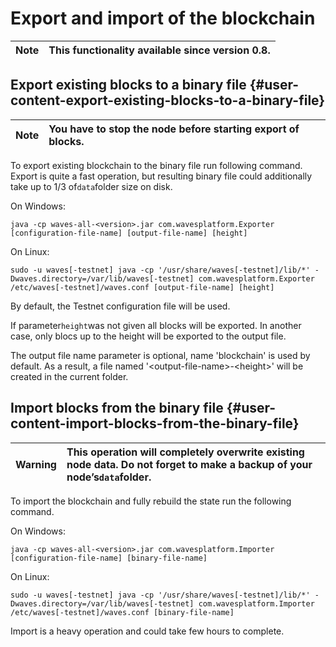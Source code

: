 # Export and import of the blockchain

| Note | This functionality available since version 0.8. |
| :--- | :--- |


## Export existing blocks to a binary file {#user-content-export-existing-blocks-to-a-binary-file}

| Note | You have to stop the node before starting export of blocks. |
| :--- | :--- |


To export existing blockchain to the binary file run following command. Export is quite a fast operation, but resulting binary file could additionally take up to 1/3 of`data`folder size on disk.

On Windows:

```
java -cp waves-all-<version>.jar com.wavesplatform.Exporter [configuration-file-name] [output-file-name] [height]
```

On Linux:

```
sudo -u waves[-testnet] java -cp '/usr/share/waves[-testnet]/lib/*' -Dwaves.directory=/var/lib/waves[-testnet] com.wavesplatform.Exporter /etc/waves[-testnet]/waves.conf [output-file-name] [height]
```

By default, the Testnet configuration file will be used.

If parameter`height`was not given all blocks will be exported. In another case, only blocs up to the height will be exported to the output file.

The output file name parameter is optional, name 'blockchain' is used by default. As a result, a file named '&lt;output-file-name&gt;-&lt;height&gt;' will be created in the current folder.

## Import blocks from the binary file {#user-content-import-blocks-from-the-binary-file}

| Warning | This operation will completely overwrite existing node data. Do not forget to make a backup of your node’s`data`folder. |
| :--- | :--- |


To import the blockchain and fully rebuild the state run the following command.

On Windows:

```
java -cp waves-all-<version>.jar com.wavesplatform.Importer [configuration-file-name] [binary-file-name]
```

On Linux:

```
sudo -u waves[-testnet] java -cp '/usr/share/waves[-testnet]/lib/*' -Dwaves.directory=/var/lib/waves[-testnet] com.wavesplatform.Importer /etc/waves[-testnet]/waves.conf [binary-file-name]
```

Import is a heavy operation and could take few hours to complete.



